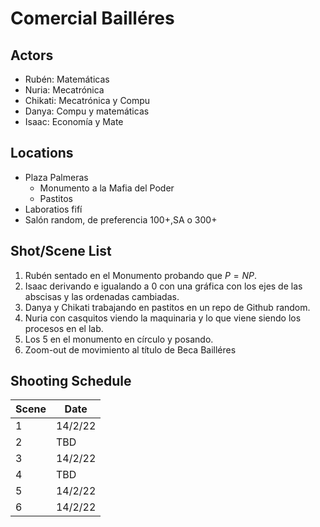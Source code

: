 # Comercial Bailléres

## Actors

- Rubén: Matemáticas
- Nuria: Mecatrónica
- Chikati: Mecatrónica y Compu
- Danya: Compu y matemáticas
- Isaac: Economía y Mate

## Locations

- Plaza Palmeras
  - Monumento a la Mafia del Poder
  - Pastitos
- Laboratios fifí
- Salón random, de preferencia 100+,SA o 300+

## Shot/Scene List

1. Rubén sentado en el Monumento probando que $P=NP$.
2. Isaac derivando e igualando a 0 con una gráfica con los ejes de las abscisas y las ordenadas cambiadas.
3. Danya y Chikati trabajando en pastitos en un repo de Github random.
4. Nuria con casquitos viendo la maquinaria y lo que viene siendo los procesos en el lab.
5. Los 5 en el monumento en círculo y posando.
6. Zoom-out de movimiento al título de Beca Bailléres

## Shooting Schedule

|   Scene   |   Date    |
|   -----   |   ----    |
|   1       |   14/2/22 |
|   2       |   TBD     |
|   3       |   14/2/22 |
|   4       |   TBD     |
|   5       |   14/2/22 |
|   6       |   14/2/22 | 
